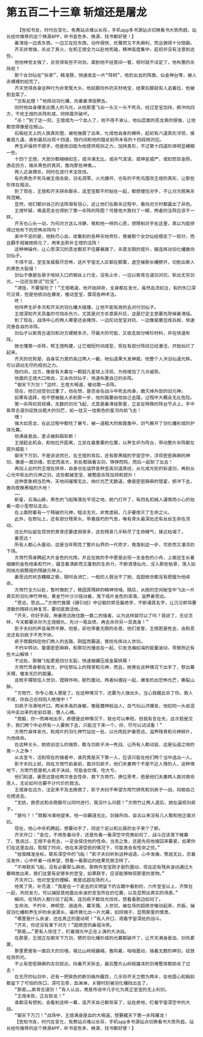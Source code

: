 # 第五百二十三章 斩煊还是屠龙
        【告知书友，时代在变化，免费站点难以长存，手机app多书源站点切换看书大势所趋，站长给你推荐的这个换源APP，听书音色多、换源、找书都好使！】
       姜清瑶一边丢东西，一边又在捡东西，动作很快，优雅而又不失麻利，而且做得十分隐蔽。
       齐天非常强，杀出了真火，在和王煊全力以赴地死磕，精神高度集中，起初并没有注意到这些。
       但他神觉太强了，总觉得有些不对劲，直到他不经意间一瞥，顿时就不淡定了，他布置的杀阵呢？
       那个女剑仙在“拆家”，精准狠，快速收走一片“阵材”，他扔出去的阵旗、仙金神台等，被人赤裸裸的拾荒了。
       齐天觉得自身这种行为非常冤大头，他前脚向外扔天材地宝，结果后脚就有人追着捡，他被割韭菜了。
       “岂有此理！”他挥动羽化幡，向着姜清瑶劈去。
       同时他自身爆发出慑人的乌光，从他那里飞出一头又一头不死鸟，经过至宝加持，俯冲向四方，干扰王煊的杀阵形成，同样展开破坏。
       “杀！”到了这一刻，王煊成为一个血人了，他不得不承认，地仙层面的恶龙真的很强，让他都觉得像是在撼山。
       石板经文上的人族真形图，被他施展了出来，化成他自身的模样，起初有六道真形浮现，接着是九道，直到最后出现十四道，隐约间和他的踏足前所未有的十四段相对应。
       养生炉虽然不顺手，但是依旧能为他提供规则之力，加持真形，不过第十四道形体明显模糊一些。
       十四个王煊，大部分都栩栩如生，或冷漠无比，或杀气滚滚，或神圣威严，或如怒目金刚，游走四方，擒杀黑色的真凤，轰向那些神禽。。
       两人近身搏杀，同时在进行术法攻伐。
       有的黑色不死鸟被王煊击毙，羽毛凋零，火光爆开，也有的不死鸟围攻王煊的真形，让那些形体在暗淡。
       到了现在，王煊和齐天拼命厮杀，连至宝都不时粘在一起，都想缠住对手，不让对方脱离杀阵范畴。
       显然，他们都对自己的法阵很有信心，这让他们在厮杀过程中，看向对方时都露出了异色。
       王煊怀疑，难道恶龙也得到了第一杀阵的阵图？可是他大致扫了一眼，两者的法阵应该不一样。
       齐天也心头一动，为何对方这么冷静，竟和他一样的心思，想限制对手在这里，真以为能拼得过他布下的恐怖杀阵吗？
       美中不足的是，他耗尽心血，收集到的各种天地奇珍，竟被那个女剑仙给顺走了一部分，而且翻手就被她炼化了，用来去弥补王煊的法阵！
       这种神操作，让心思深沉的恶龙都忍不住要暴躁了，杀意无限的提升，接连挥动羽化幡轰向剑仙子。
       不得不说，至宝发威极尽恐怖，这片宇宙无人区都在颤栗，虚空被那长幡劈开，切割出瘆人的黑色大裂缝！
       剑仙子像是在悬于地狱入口的钢丝上行走，没有止步，一边以紫宵合道剑对抗，斩出无穷剑光，一边还在尝试“捡宝”。
       “清瑶，不要冒险了！”王煊喝道，他开始拼命，全身都在发光，虽然血流如注，有的伤口深可见骨，但是他依旧在爆发，催动至宝，展现各种术法。
       咚！
       他持养生炉多次和齐天的羽化幡大碰撞，让他不能有效的去对付剑仙子。
       王煊深知齐天具备的可怕杀伤力，尤其是对方杀意飙升后，这是打定主意要先除掉姜清瑶。
       到了现在，战场中心的两人哪里还会掩饰，一边抡动至宝对抗，一边像是撒豆成兵般，快速完善各自的杀阵。
       剑仙子以紫宵合道剑和对方硬撼多次，尽最大的可能，又收走部分稀珍材料，并在快速布阵。
       她也懂第一杀阵，帮王煊构建，让它缩短时间成型，现在有部分阵纹已经激活，开始灿烂了起来。
       齐天的优势是，自身实力真的高过两人一截，地仙道果大发神威，他整个人沐浴仙道光辉，可以调动无尽的规则之力。
       隐约间，远方，像是有大幕在一颗超凡星球上浮现，为他增加了几许威势。
       他震的王煊大口咳血，又击伤剑仙子，快速布置自己的杀阵。
       “御天下万剑！”这时，王煊大喝道，催动第一杀阵。
       现在，他已经受创过重了，他在想，是否会在战斗中死去肉身，磨灭掉外部的旧元神。
       如果有选择，他不想被敌人杀到那一步，他的路要由他自己去踏，过程中大概会无比危险。
       第一杀阵初具规模，无数的剑光飞起，尤其是姜清瑶那里，立足在特殊的阵台节点上，手中紫宵合道剑绽放出粗大的剑芒，如一挂又一挂紫色的星河向前飞去！
       噗！
       强大如恶龙，在此过程中都吃了暴亏，被一道粗大的紫霞轰中，剑气撕开了羽化幡形成的护体光幕。
       他满身是血，差点被斜肩斩断！
       王煊趁此机会，和他拉开距离，立足在最重要的位置，以养生炉为阵台，带动整片杀阵都在提升威能！
       御天下万剑，不是说说而已，在王煊的背后，还有那黑暗的宇宙空中，浮现密密麻麻的神剑，像是一面剑墙，恢宏而高大，到处都插着古剑，铮铮而鸣，而后一起斩了出去！
       再加上此时的王煊在拼命，自身也在运转各种至高剑道真经，从化成光轮的斩道剑，再到从心光中斩出的元神之剑，这些都被至宝、被整座杀阵加持和提升！
       这种景象相当恐怖，天地间璀璨无比，绚烂光芒无数道，像是密密麻麻的彗星，俯冲下去，轰向夜晚黑暗的大地！
       ……
       新星，云海山脉，黑色的飞船降落在平坦之地，舱门打开了，有四名机械人谨慎而小心的抬着一座小型祭坛走出。
       在上面附着有一个残破的元神，暗淡无光，非常虚弱，几乎要熄灭了生命之火。
       此外，在祭坛上，还有部分残骨头，带着腐朽的气息，唯有骨头最深处还有丝丝生命在流动。
       这比列仙留在现世的真骨还要虚弱很多，这些残骨几乎耗尽了生命精气，接近枯竭了。
       姜思远！
       所有人都心头震动，这是当年照亮了整片仙界的一代奇才，竟落到这一步，可悲而又凄凉的下场。
       方雨竹周身腾起大片金色的光雨，并且在她的手中更是出现一支金色的小舟，上面还生长着细嫩的金色枝条和竹叶，蕴含着清新而又蓬勃的生命力，不断洒落仙光，没入那些枯骨，落入如同烛光般飘摇的残破元神上。
       姜思远的状态糟糕之极，随时会消亡，一般的人救治不了她，连超绝世都没有把握为他续命。
       方雨竹全力以赴，暂时做到了，稳固其残碎的精神领域。随后，从她的空间秘宝中飞出一片真实的羽化神竹林地，黄金竹叶沙沙摇动着，落下成片金色的液滴，滋养姜思远。
       “思远，思远……”方雨竹施展《接引经》中记载的禁忌篇绝学，不断诵其名字，让沉沦即将要溃散的残碎元神复苏，要彻底救活他。
       “齐天，你好手段，用姜思远拖住数一数二的强者，以为这样就可以了吗？我说了，无论怎样，今天都要杀你为王煊报仇，先讨一笔血债，再去杀你另一具真身！”
       影子夫妇的声音虽然平静，但是，却也带着无限的杀意，他们发誓，王煊若是死去，会和恶龙还有剑疯子不死不休。
       疯子商毅挡住他们两人的去路，刚猛而霸道，竟抢先挥动人世剑。
       不朽伞转动，雷霆密密麻麻，和那剑光撞击在一起，引发浩瀚如海的能量波动，导致附近有些大山解体！
       不远处，那艘飞船更是四分五裂，快速被碾压成金属碎屑！
       方雨竹周身都在发光，护住祭坛上的残骨和元神，而且，她竟在这种情况下出手了，祭出幕天镯，催发无匹的能量。
       这枚手镯锁住人世剑，铿锵作响，剧烈震动，两者纠缠在一起，爆发的出恐怖光芒，撕裂山脉。
       “方雨竹，你专心救人便是了。在这种情况下，还要为人强出头，当心我藉此杀了你。救人不成，你自己也将陷入绝境中！”
       剑疯子冷漠地开口，两米多高的身躯，像是魔神般迫人，血气似山洪爆发，他如同一头自混沌中走出来的史前巨兽，慑人心魄。
       “商毅，你一而再地出手，即便是这种情况下，我也可以奉陪。但我有言在先，这次若是交手，我们两个中必然有一人要倒下去，只能活下来一个。你，尽可以试试看！”
       方雨竹身体发光，和成片的羽化神竹站在一处，以光雨庇护姜思远，滋养残骨和元神碎片，为他续命。
       在这种关头，她依旧这么的强势，敢与剑疯子决一死战，让所有人都动容，这是仙道之地的第一人之争！
       从古至今，活到现在的强者中，谁究竟是天下第一人，应该只能在他们两个当中选出一人。
       影子夫妇上前，挡在方雨竹前身前，面对剑疯子。他们夫妻两个不是不近人情的人，这种境地下，方雨竹若是和人疯子决战，可能会饮恨，吃大亏。
       他们知道，姜思远曾经两次舍去性命，救下方雨竹。换位思考，若是他们夫妻两人面对救命恩人，无论如何也要不计代价的救活。
       王煊身在远方，注定来不及去挽救了，影子夫妇不希望方雨竹拼死和剑疯子一战，将她自己也搭进去。
       “无妨，救思远和杀商毅可以同时进行，我没什么问题！”方雨竹让两人退后，她在逼视剑疯子。
       “是吗？！”商毅冷漠地望来，他一向霸道无比，剑锋所向，自古以来没有几人敢和他正面对抗。
       现在，他心中杀机腾起，想要动手了，同这个足以和比肩的女子来个了断。
       齐天开口：“各位，不用急着动手，还是先看一看深空中究竟如何了，战斗应该落下帷幕了。我说过，王煊不会死去，一定会保住他的性命。当务之急，还是先将他接回来要紧。如果你们在这里血战，耽搁了时间，他在本源受损的情况下，可能真会有性命之忧。”
       “给我精准坐标，联系深空中的飞船！”影子夫妇听到这种话语，心中发痛，憋屈无比，忍着没发作，心中怀着一线希望，想看一看那边的结果究竟怎样了。
       “不用联系飞船，没有必要那么麻烦，那两件至宝刚才剧烈震动，现在还有残余波动通过大幕释放出来，我们这里有足够多的至宝，如果联手，应该能够映现那里的景物。”
       齐天开口，他对至宝的理解，竟是远超在场的人。
       他笑了笑，补充道：“我是在一个逝去的文明留下的古籍中看到的，六件至宝以上，齐聚在一起，共同发力，可以捕捉其他震出余波的至宝所在的位置，以及显照出真实的场景。”
       瞬间，在场的人都行动了起来，连剑疯子都目光烁烁，想看看那边如何了。
       生命池、不朽伞、神明宫、逍遥舟、幕天镯、人世剑，被在场的超绝世催动起来，共振，捕捉羽化幡和养生炉的余波源头，最终竟化出一片光幕，如同镜子，显照那里的情景。
       “哪里是什么余波，还在真正的震动呢！”有人开口，观看宇宙深处的战斗。
       “齐天，你还没有拿下对方！”超绝宫的鼻祖冷笑。
       “那是……”更有人惊住了，盯着镜光中正在上演的大决战。
       在那里，王煊正在御天下万剑，劈的羽化幡形成的光幕都破开了，让齐天满身是血，剑伤累累。
       那里更是有一面巨大的剑墙，堪比山岭般巍峨，轰鸣着，嗡嗡震动，插着无数的神剑，绽放炫目的光。
       不止有密密麻麻的古剑拔出，向着齐天斩去，最后整片山岭般雄浑的剑墙整体都拍击了过去！
       在无尽的仙剑中，还有一把紫色的断剑格外醒目，几乎将齐天立劈为两半，在他眉心和胸前都留下了可怕的伤口，深可见骨，血淋淋，关键时刻被羽化幡挡出去了。
       “那是……紫宵合道剑！”有人认出，竟是传说中几乎化为真正至宝的无上利剑。
       “王煊未败，正在斩龙！”
       谁都没有想到，会看到这样一幕，连齐天自己都惊呆了，站在原地，盯着宇宙深空中的大战。
       “御天下万刀！”战场中，王煊满身是血的大喝道，想要藉天下第一杀阵屠龙！
       【告知书友，时代在变化，免费站点难以长存，手机app多书源站点切换看书大势所趋，站长给你推荐的这个换源APP，听书音色多、换源、找书都好使！】